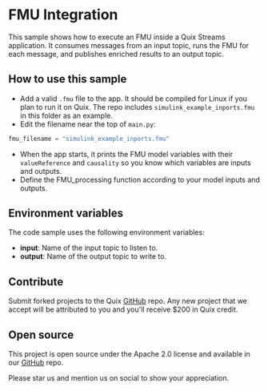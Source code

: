 # FMU Integration

This sample shows how to execute an FMU inside a Quix Streams application. It consumes messages from an input topic, runs the FMU for each message, and publishes enriched results to an output topic.


## How to use this sample

- Add a valid `.fmu` file to the app. It should be compiled for Linux if you plan to run it on Quix. The repo includes `simulink_example_inports.fmu` in this folder as an example.
- Edit the filename near the top of `main.py`:
```python
fmu_filename = "simulink_example_inports.fmu"
```

- When the app starts, it prints the FMU model variables with their `valueReference` and `causality` so you know which variables are inputs and outputs.
- Define the FMU_processing function according to your model inputs and outputs.

## Environment variables

The code sample uses the following environment variables:

- **input**: Name of the input topic to listen to.
- **output**: Name of the output topic to write to.

## Contribute

Submit forked projects to the Quix [GitHub](https://github.com/quixio/quix-samples) repo. Any new project that we accept will be attributed to you and you'll receive $200 in Quix credit.

## Open source

This project is open source under the Apache 2.0 license and available in our [GitHub](https://github.com/quixio/quix-samples) repo.

Please star us and mention us on social to show your appreciation.